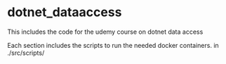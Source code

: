 # dotnet_dataaccess
This includes the code for the udemy course on dotnet data access

Each section includes the scripts to run the needed docker containers.
in 
./src/scripts/
